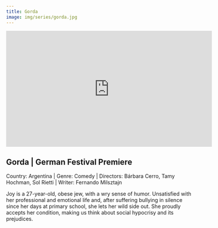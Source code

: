 ```yaml
---
title: Gorda
image: img/series/gorda.jpg
---
```

<iframe width="560" height="315" src="https://www.youtube.com/embed/thwncm4XC2Y?controls=1" frameborder="0" allow="accelerometer; autoplay; encrypted-media; gyroscope; picture-in-picture" allowfullscreen></iframe>

## Gorda | German Festival Premiere
Country: Argentina | Genre: Comedy | Directors: Bárbara Cerro, Tamy Hochman, Sol Rietti | Writer: Fernando Milsztajn

Joy is a 27-year-old, obese jew, with a wry sense of humor. Unsatisfied with her professional and emotional life and, after suffering bullying in silence since her days at primary school, she lets her wild side out. She proudly accepts her condition, making us think about social hypocrisy and its prejudices.